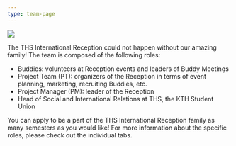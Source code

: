```yaml
---
type: team-page
---
```

![](/./img_8448.jpeg)

The THS International Reception could not happen without our amazing family! The team is composed of the following roles:

* Buddies: volunteers at Reception events and leaders of Buddy Meetings
* Project Team (PT): organizers of the Reception in terms of event planning, marketing, recruiting Buddies, etc.
* Project Manager (PM): leader of the Reception
* Head of Social and International Relations at THS, the KTH Student Union

You can apply to be a part of the THS International Reception family as many semesters as you would like! For more information about the specific roles, please check out the individual tabs.
